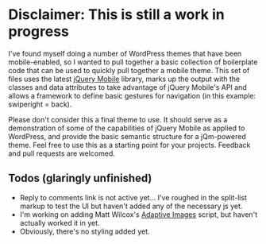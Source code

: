 Disclaimer: This is still a work in progress
============================================

I've found myself doing a number of WordPress themes that have been mobile-enabled, so I wanted to pull together a basic collection of boilerplate code that can be used to quickly pull together a mobile theme. This set of files uses the latest [jQuery Mobile](http://jquerymobile.com/test/) library, marks up the output with the classes and data attributes to take advantage of jQuery Mobile's API and allows a framework to define basic gestures for navigation (in this example: swiperight = back).

Please don't consider this a final theme to use. It should serve as a demonstration of some of the capabilities of jQuery Mobile as applied to WordPress, and provide the basic semantic structure for a jQm-powered theme. Feel free to use this as a starting point for your projects. Feedback and pull requests are welcomed.

Todos (glaringly unfinished)
----------------------------

- Reply to comments link is not active yet... I've roughed in the split-list markup to test the UI but haven't added any of the necessary js yet.
- I'm working on adding Matt Wilcox's [Adaptive Images](https://github.com/MattWilcox/Adaptive-Images) script, but haven't actually worked it in yet.
- Obviously, there's no styling added yet.
